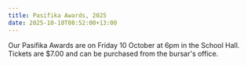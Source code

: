 ```yaml
---
title: Pasifika Awards, 2025
date: 2025-10-10T08:52:00+13:00
---
```

Our Pasifika Awards are on Friday 10 October at 6pm in the School Hall.  
Tickets are $7.00 and can be purchased from the bursar's office.
